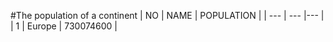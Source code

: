 #The population of a continent
| NO | NAME | POPULATION |
| --- | --- |--- |
| 1 | Europe | 730074600 |
